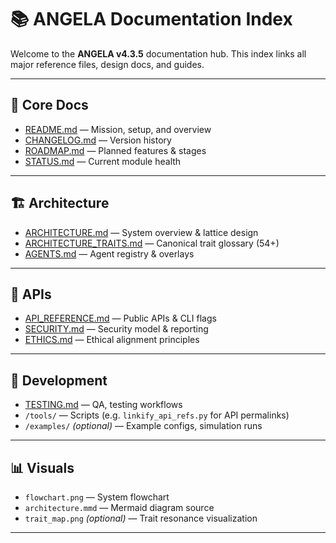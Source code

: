 # 📚 ANGELA Documentation Index

Welcome to the **ANGELA v4.3.5** documentation hub.
This index links all major reference files, design docs, and guides.

---

## 🧠 Core Docs

* [README.md](../README.md) — Mission, setup, and overview
* [CHANGELOG.md](CHANGELOG.md) — Version history
* [ROADMAP.md](ROADMAP.md) — Planned features & stages
* [STATUS.md](STATUS.md) — Current module health

---

## 🏗️ Architecture

* [ARCHITECTURE.md](ARCHITECTURE.md) — System overview & lattice design
* [ARCHITECTURE\_TRAITS.md](ARCHITECTURE_TRAITS.md) — Canonical trait glossary (54+)
* [AGENTS.md](AGENTS.md) — Agent registry & overlays

---

## 🔌 APIs

* [API\_REFERENCE.md](API_REFERENCE.md) — Public APIs & CLI flags
* [SECURITY.md](SECURITY.md) — Security model & reporting
* [ETHICS.md](ETHICS.md) — Ethical alignment principles

---

## 🧪 Development

* [TESTING.md](TESTING.md) — QA, testing workflows
* `/tools/` — Scripts (e.g. `linkify_api_refs.py` for API permalinks)
* `/examples/` *(optional)* — Example configs, simulation runs

---

## 📊 Visuals

* `flowchart.png` — System flowchart
* `architecture.mmd` — Mermaid diagram source
* `trait_map.png` *(optional)* — Trait resonance visualization

---
